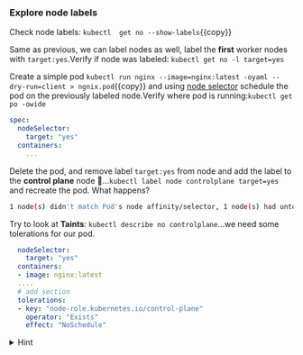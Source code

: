 
### Explore node labels

Check node labels: `kubectl  get no --show-labels`{{copy}}

Same as previous, we can label nodes as well, label the **first** worker nodes with `target:yes`.Verify if node was labeled: `kubectl get no -l target=yes`

Create a simple pod `kubectl run nginx --image=nginx:latest -oyaml --dry-run=client > ngnix.pod`{{copy}} and using [node selector](https://kubernetes.io/docs/concepts/scheduling-eviction/assign-pod-node/#nodeselector) schedule the pod on the previously labeled node.Verify where pod is running:`kubectl get po -owide` 

```yaml
spec:
  nodeSelector:
    target: "yes"
  containers:
    ...
```

Delete the pod, and remove label `target:yes` from node and add the label to the **control plane** node 🫨...`kubectl label node controlplane target=yes` and recreate the pod. What happens? 
```bash
1 node(s) didn't match Pod's node affinity/selector, 1 node(s) had untolerated taint {node-role.kubernetes.io/control-plane:}
```

Try to look at **Taints**: `kubectl describe no controlplane`...we need some tolerations for our pod.

```yaml
  nodeSelector:
    target: "yes"
  containers:
  - image: nginx:latest
  ....
  # add section
  tolerations:
  - key: "node-role.kubernetes.io/control-plane"
    operator: "Exists"
    effect: "NoSchedule"
```

<details>
<summary>Hint</summary>
Label node: <code>kubectl label node node01 target=yes</code>
<br>
Remove label from node: <code>kubectl label node node01 target-</code>
<br>
</details>
